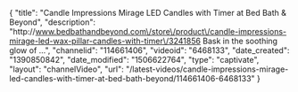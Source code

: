 {
    "title": "Candle Impressions Mirage LED Candles with Timer at Bed Bath & Beyond",
    "description": "http:\/\/www.bedbathandbeyond.com\/store\/product\/candle-impressions-mirage-led-wax-pillar-candles-with-timer\/3241856 Bask in the soothing glow of ...",
    "channelid": "114661406",
    "videoid": "6468133",
    "date_created": "1390850842",
    "date_modified": "1506622764",
    "type": "captivate",
    "layout": "channelVideo",
    "url": "\/latest-videos\/candle-impressions-mirage-led-candles-with-timer-at-bed-bath-beyond\/114661406-6468133"
}
